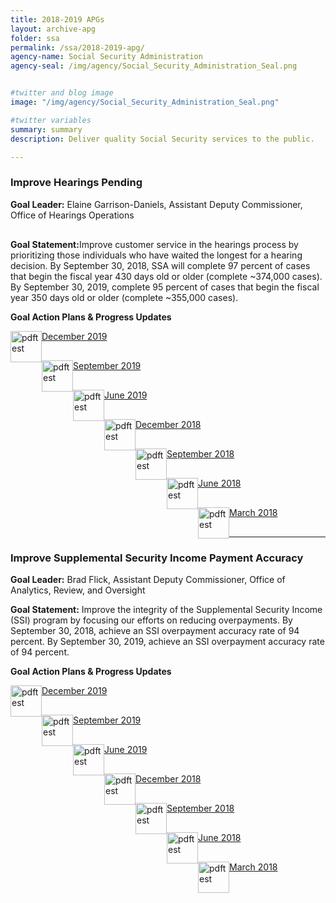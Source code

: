 ```yaml
---
title: 2018-2019 APGs
layout: archive-apg
folder: ssa
permalink: /ssa/2018-2019-apg/
agency-name: Social Security Administration
agency-seal: /img/agency/Social_Security_Administration_Seal.png


#twitter and blog image
image: "/img/agency/Social_Security_Administration_Seal.png"

#twitter variables
summary: summary
description: Deliver quality Social Security services to the public.

---
```

<h3>Improve Hearings Pending</h3>
<p style="margin-bottom:30px;"><b>Goal Leader:</b> Elaine Garrison-Daniels, Assistant Deputy Commissioner, Office of Hearings Operations</p>
<p><b>Goal Statement:</b>Improve customer service in the hearings process by prioritizing those individuals who have waited the longest for a hearing decision. By September 30, 2018, SSA will complete 97 percent of cases that begin the fiscal year 430 days old or older (complete ~374,000 cases). By September 30, 2019, complete 95 percent of cases that begin the fiscal year 350 days old or older (complete ~355,000 cases).

<p><b>Goal Action Plans & Progress Updates</b></p>

<div class="usa-width-one-whole usa-media_block">
<div class= "usa-grid usa-graphic_list-row" style="padding-left:0rem;">

<div class="usa-width-one-half usa-media_block">
  <p style="margin-bottom:30px;"><img src="{{site.baseurl}}/img/PDF_icon.png" alt="pdftest" style="float:left;width:50px;align:bottom;"><a class="usa-external_link"  href="{{site.baseurl}}/{{page.folder}}/2019_dec_SSA_Improve_Hearings_Pending.pdf">December 2019</a></p>
  <p style="margin-bottom:30px;"><img src="{{site.baseurl}}/img/PDF_icon.png" alt="pdftest" style="float:left;width:50px;align:bottom;"><a class="usa-external_link"  href="{{site.baseurl}}/{{page.folder}}/FY2019_sept_SSA_Improve_Hearings_Pending.pdf">September 2019</a></p>
  <p style="margin-bottom:30px;"><img src="{{site.baseurl}}/img/PDF_icon.png" alt="pdftest" style="float:left;width:50px;align:bottom;"><a class="usa-external_link"  href="{{site.baseurl}}/{{page.folder}}/FY2019_June_SSA_Improve_Hearings_Pending.pdf">June 2019</a></p>
</div>

<div class="usa-width-one-half usa-media_block">
  <p style="margin-bottom:30px;"><img src="{{site.baseurl}}/img/PDF_icon.png" alt="pdftest" style="float:left;width:50px;align:bottom;"><a class="usa-external_link"  href="{{site.baseurl}}/{{page.folder}}/FY2018_Q4_SSA_Improve_Hearings_Pending.pdf">December 2018</a></p>
  <p style="margin-bottom:30px;"><img src="{{site.baseurl}}/img/PDF_icon.png" alt="pdftest" style="float:left;width:50px;align:bottom;"><a class="usa-external_link"  href="{{site.baseurl}}/{{page.folder}}/FY2018_Q3_SSA_Improve_Hearings_Pending.pdf">September 2018</a></p>
  <p style="margin-bottom:30px;"><img src="{{site.baseurl}}/img/PDF_icon.png" alt="pdftest" style="float:left;width:50px;align:bottom;"><a class="usa-external_link"  href="{{site.baseurl}}/{{page.folder}}/FY2018_Q2_SSA_Improve_Hearings_Pending.pdf">June 2018</a></p>
  <p style="margin-bottom:30px;"><img src="{{site.baseurl}}/img/PDF_icon.png" alt="pdftest" style="float:left;width:50px;align:bottom;"><a class="usa-external_link"  href="{{site.baseurl}}/{{page.folder}}/FY2018_Q1_SSA_Improve_Hearings_Pending.pdf">March 2018</a></p>
</div>

</div>
</div>

<hr>

<h3>Improve Supplemental Security Income Payment Accuracy</h3>
<p><b>Goal Leader:</b> Brad Flick, Assistant Deputy Commissioner, Office of Analytics, Review, and Oversight</p>
<p><b>Goal Statement:</b> Improve the integrity of the Supplemental Security Income (SSI) program by focusing our efforts on reducing overpayments. By September 30, 2018, achieve an SSI overpayment accuracy rate of 94 percent. By September 30, 2019, achieve an SSI overpayment accuracy rate of 94 percent. </p>

<p><b>Goal Action Plans & Progress Updates</b></p>

<div class="usa-width-one-whole usa-media_block">
<div class= "usa-grid usa-graphic_list-row" style="padding-left:0rem;">

<div class="usa-width-one-half usa-media_block">
  <p style="margin-bottom:30px;"><img src="{{site.baseurl}}/img/PDF_icon.png" alt="pdftest" style="float:left;width:50px;align:bottom;"><a class="usa-external_link"  href="{{site.baseurl}}/{{page.folder}}/2019_dec_Improve_Supplemental_Security_Income_Payment_Accuracy.pdf">December 2019</a></p>
  <p style="margin-bottom:30px;"><img src="{{site.baseurl}}/img/PDF_icon.png" alt="pdftest" style="float:left;width:50px;align:bottom;"><a class="usa-external_link"  href="{{site.baseurl}}/{{page.folder}}/FY2019_sept_Improve_Supplemental_Security_Income_Payment_Accuracy.pdf">September 2019</a></p>
  <p style="margin-bottom:30px;"><img src="{{site.baseurl}}/img/PDF_icon.png" alt="pdftest" style="float:left;width:50px;align:bottom;"><a class="usa-external_link"  href="{{site.baseurl}}/{{page.folder}}/FY2019_June_Improve_Supplemental_Security_Income_Payment_Accuracy.pdf">June 2019</a></p>
</div>

<div class="usa-width-one-half usa-media_block">
  <p style="margin-bottom:30px;"><img src="{{site.baseurl}}/img/PDF_icon.png" alt="pdftest" style="float:left;width:50px;align:bottom;"><a class="usa-external_link"  href="{{site.baseurl}}/{{page.folder}}/FY2018_Q4_Improve_Supplemental_Security_Income_Payment_Accuracy.pdf">December 2018</a></p>
  <p style="margin-bottom:30px;"><img src="{{site.baseurl}}/img/PDF_icon.png" alt="pdftest" style="float:left;width:50px;align:bottom;"><a class="usa-external_link"  href="{{site.baseurl}}/{{page.folder}}/FY2018_Q3_Improve_Supplemental_Security_Income_Payment_Accuracy.pdf">September 2018</a></p>
  <p style="margin-bottom:30px;"><img src="{{site.baseurl}}/img/PDF_icon.png" alt="pdftest" style="float:left;width:50px;align:bottom;"><a class="usa-external_link"  href="{{site.baseurl}}/{{page.folder}}/FY2018_Q2_Improve_Supplemental_Security_Income_Payment_Accuracy.pdf">June 2018</a></p>
  <p style="margin-bottom:30px;"><img src="{{site.baseurl}}/img/PDF_icon.png" alt="pdftest" style="float:left;width:50px;align:bottom;"><a class="usa-external_link"  href="{{site.baseurl}}/{{page.folder}}/FY2018_Q1_Improve_Supplemental_Security_Income_Payment_Accuracy.pdf">March 2018</a></p>
</div>

</div>
</div>
